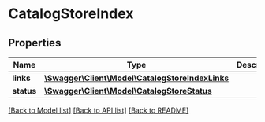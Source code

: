 # CatalogStoreIndex

## Properties
Name | Type | Description | Notes
------------ | ------------- | ------------- | -------------
**links** | [**\Swagger\Client\Model\CatalogStoreIndexLinks**](CatalogStoreIndexLinks.md) |  | 
**status** | [**\Swagger\Client\Model\CatalogStoreStatus**](CatalogStoreStatus.md) |  | 

[[Back to Model list]](../README.md#documentation-for-models) [[Back to API list]](../README.md#documentation-for-api-endpoints) [[Back to README]](../README.md)


